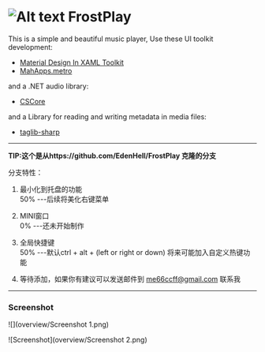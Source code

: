 
# ![Alt text](overview/Icon.png "FrostPlay") FrostPlay

This is a simple and beautiful music player, Use these UI toolkit development:
* [Material Design In XAML Toolkit](http://materialdesigninxaml.net/)
* [MahApps.metro](http://mahapps.com/)

and a .NET audio library:
* [CSCore](https://github.com/filoe/cscore)

and a Library for reading and writing metadata in media files:
* [taglib-sharp](https://github.com/mono/taglib-sharp)


***
**TIP:这个是从https://github.com/EdenHell/FrostPlay 克隆的分支**



分支特性：

1. 最小化到托盘的功能         <br> 50% ---后续将美化右键菜单

2. MINI窗口                   <br> 0%  ---还未开始制作

3. 全局快捷键                 <br> 50%  ---默认ctrl + alt + (left or right or down)  将来可能加入自定义热键功能

4. 等待添加，如果你有建议可以发送邮件到 <me66ccff@gmail.com> 联系我

***


### Screenshot

![](overview/Screenshot 1.png)

![Screenshot](overview/Screenshot 2.png)


